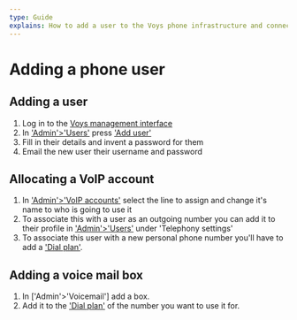 ```yaml
---
type: Guide
explains: How to add a user to the Voys phone infrastructure and connect them to a phone number
---
```


# Adding a phone user

## Adding a user

1. Log in to the [Voys management interface](https://freedom.voys.nl)
2. In ['Admin'>'Users'](https://freedom.voys.nl/client/415559/user/) press ['Add user'](https://freedom.voys.nl/client/415559/user/add/)
3. Fill in their details and invent a password for them
4. Email the new user their username and password

## Allocating a VoIP account

1. In ['Admin'>'VoIP accounts'](https://freedom.voys.nl/client/415559/user/add/) select the line to assign and change it's name to who is going to use it
2. To associate this with a user as an outgoing number you can add it to their profile in ['Admin'>'Users'](https://freedom.voys.nl/client/415559/user/) under 'Telephony settings'
3. To associate this user with a new personal phone number you'll have to add a ['Dial plan'](https://freedom.voys.nl/client/415559/routing/).

## Adding a voice mail box

1. In ['Admin'>'Voicemail'] add a box.
2. Add it to the ['Dial plan'](https://freedom.voys.nl/client/415559/routing/) of the number you want to use it for.
